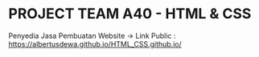 # PROJECT TEAM A40 - HTML & CSS 

Penyedia Jasa Pembuatan Website -> Link Public : https://albertusdewa.github.io/HTML_CSS.github.io/
